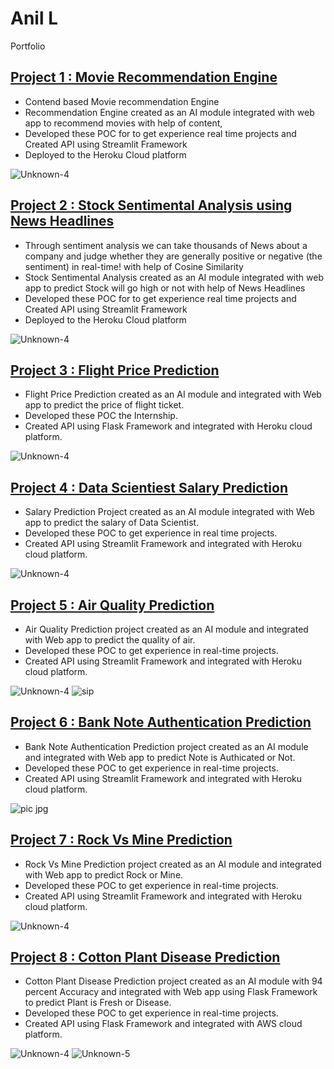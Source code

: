 # Anil L
Portfolio                                                                                     


## [Project 1 : Movie Recommendation Engine](https://github.com/anillava1999/Movie-Recommendation-System.git)
* Contend based Movie recommendation Engine
* Recommendation Engine created as an AI module integrated with web app to recommend movies with help of content, 
* Developed these POC for to get experience real time projects and Created API using Streamlit Framework  
* Deployed to the Heroku Cloud platform

![Unknown-4](https://user-images.githubusercontent.com/71332138/135904434-a0b3ce0e-0d77-4e2c-9f6c-16538dffd712.png)



## [Project 2 : Stock Sentimental Analysis using News Headlines](https://github.com/anillava1999/Stock-Sentimental-Analysis-Classifier.git)
* Through sentiment analysis we can take thousands of News about a company and judge whether they are generally positive or negative (the sentiment) in real-time! with help of Cosine Similarity
* Stock Sentimental Analysis created as an AI module integrated with web app to predict Stock will go high or not with help of News Headlines
* Developed these POC for to get experience real time projects and Created API using Streamlit Framework 
* Deployed to the Heroku Cloud platform

![Unknown-4](https://user-images.githubusercontent.com/71332138/135909713-2a15fefa-e9ac-400d-af30-85d928236ab3.png)



## [Project 3 : Flight Price Prediction](https://github.com/anillava1999/Flight-Price-Prediction-ML.git)
*	Flight Price Prediction created as an AI module and integrated with Web app to predict the price of flight ticket.
*	Developed these POC the Internship.
*	Created API using Flask Framework and integrated with Heroku cloud platform.

![Unknown-4](https://user-images.githubusercontent.com/71332138/135902989-8af61149-0d52-40db-ab75-92dd358783e3.png)

## [Project 4 : Data Scientiest Salary Prediction]() 
* Salary Prediction Project created as an AI module integrated with Web app to predict the salary of Data Scientist.
* Developed these POC to get experience in real time projects.
* Created API using Streamlit Framework and integrated with Heroku cloud platform.

![Unknown-4](https://user-images.githubusercontent.com/71332138/135906272-075ddbfa-1880-4c22-b729-4e11901a48eb.png)


## [Project 5 : Air Quality Prediction]()
* Air Quality Prediction project created as an AI module and integrated with Web app to predict the quality of air.
* Developed these POC to get experience in real-time projects.
*	Created API using Streamlit Framework and integrated with Heroku cloud platform.

![Unknown-4](https://user-images.githubusercontent.com/71332138/135903414-6464cde4-7b8a-4982-a6ab-a1a51cddf12c.png) 
![sip](https://user-images.githubusercontent.com/71332138/135903418-c289f1b0-7861-4e73-819f-79a480fd0cd4.png)





## [Project 6 : Bank Note Authentication  Prediction](https://github.com/anillava1999/Bank-Note-Authentication-Prediction.git)
* Bank Note Authentication Prediction project created as an AI module and integrated with Web app to predict Note is Authicated or Not.
* Developed these POC to get experience in real-time projects.
*	Created API using Streamlit Framework and integrated with Heroku cloud platform.

![pic jpg](https://user-images.githubusercontent.com/71332138/135902138-d37c3589-4bb0-4f75-b230-124f0fdfd5c3.png)

## [Project 7 : Rock Vs Mine Prediction]()
* Rock Vs Mine Prediction project created as an AI module and integrated with Web app to predict Rock or Mine.
* Developed these POC to get experience in real-time projects.
*	Created API using Streamlit Framework and integrated with Heroku cloud platform.

![Unknown-4](https://user-images.githubusercontent.com/71332138/135902674-aabcbb37-1f0b-4c47-b0c5-cf3fddae7799.png)


## [Project 8 : Cotton Plant Disease Prediction](https://github.com/anillava1999/Cotton-Plant-Disease-Prediction.git)
* Cotton Plant Disease Prediction project created as an AI module with 94 percent Accuracy and integrated with Web app using Flask Framework to predict Plant is Fresh or Disease.
* Developed these POC to get experience in real-time projects.
*	Created API using Flask Framework and integrated with AWS cloud platform.

![Unknown-4](https://user-images.githubusercontent.com/71332138/136523794-51dfd092-21f5-42da-8610-5b36df22d2bc.png)
![Unknown-5](https://user-images.githubusercontent.com/71332138/136523798-e5ef8b84-d36b-4340-bdbb-f95d342efdc3.png)
